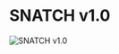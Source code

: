 # SNATCH v1.0

![SNATCH v1.0](https://raw.githubusercontent.com/alectramell/snatch/master/snatch.ico)
